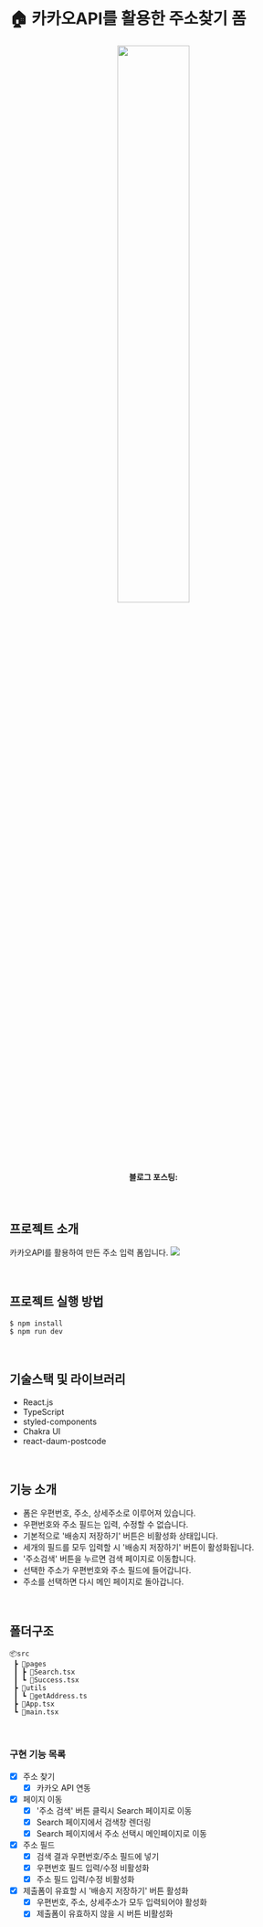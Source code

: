 # 🏠 카카오API를 활용한 주소찾기 폼

<div align="center">
  <img src='https://github.com/biyamn/UP/assets/101965666/859f61a1-b810-4da7-97f0-e84f67383854' width="50%"/>
  <h4>블로그 포스팅: </h4>
</div>

<br>

## 프로젝트 소개

카카오API를 활용하여 만든 주소 입력 폼입니다.
<img src='https://github.com/biyamn/UP/assets/101965666/7b1b09f3-6c74-41ed-a8a3-040b96c14934'/>

<br>

## 프로젝트 실행 방법

```
$ npm install
$ npm run dev
```

<br>

## 기술스택 및 라이브러리

- React.js
- TypeScript
- styled-components
- Chakra UI
- react-daum-postcode

<br>

## 기능 소개

- 폼은 우편번호, 주소, 상세주소로 이루어져 있습니다.
- 우편번호와 주소 필드는 입력, 수정할 수 없습니다.
- 기본적으로 '배송지 저장하기' 버튼은 비활성화 상태입니다.
- 세개의 필드를 모두 입력할 시 '배송지 저장하기' 버튼이 활성화됩니다.
- '주소검색' 버튼을 누르면 검색 페이지로 이동합니다.
- 선택한 주소가 우편번호와 주소 필드에 들어갑니다.
- 주소를 선택하면 다시 메인 페이지로 돌아갑니다.

<br>

## 폴더구조

```
📦src
 ┣ 📂pages
 ┃ ┣ 📜Search.tsx
 ┃ ┗ 📜Success.tsx
 ┣ 📂utils
 ┃ ┗ 📜getAddress.ts
 ┣ 📜App.tsx
 ┗ 📜main.tsx
```

<br>

### 구현 기능 목록

- [x] 주소 찾기
  - [x] 카카오 API 연동
- [x] 페이지 이동
  - [x] '주소 검색' 버튼 클릭시 Search 페이지로 이동
  - [x] Search 페이지에서 검색창 렌더링
  - [x] Search 페이지에서 주소 선택시 메인페이지로 이동
- [x] 주소 필드
  - [x] 검색 결과 우편번호/주소 필드에 넣기
  - [x] 우편번호 필드 입력/수정 비활성화
  - [x] 주소 필드 입력/수정 비활성화
- [x] 제출폼이 유효할 시 '배송지 저장하기' 버튼 활성화
  - [x] 우편번호, 주소, 상세주소가 모두 입력되어야 활성화
  - [x] 제출폼이 유효하지 않을 시 버튼 비활성화
